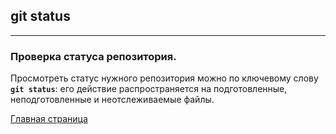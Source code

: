## git status

---

### Проверка статуса репозитория.

 Просмотреть статус нужного репозитория можно по ключевому слову **`git status`**: его действие распространяется на подготовленные, неподготовленные и неотслеживаемые файлы.

[Главная страница](/readme.md)